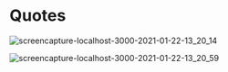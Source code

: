 # Quotes

![screencapture-localhost-3000-2021-01-22-13_20_14](https://user-images.githubusercontent.com/53925358/105454587-b1b17d80-5cb4-11eb-8c55-0235996215e1.png)

![screencapture-localhost-3000-2021-01-22-13_20_59](https://user-images.githubusercontent.com/53925358/105454588-b24a1400-5cb4-11eb-9c00-f27e4b611046.png)

